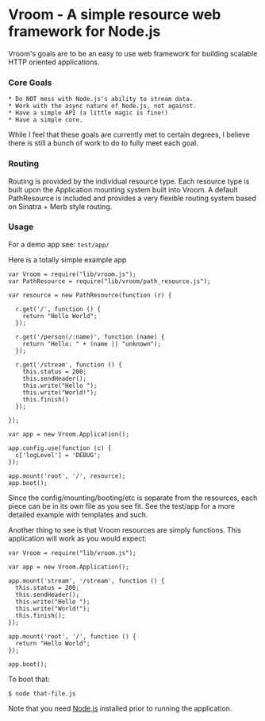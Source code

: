 Vroom - A simple resource web framework for Node.js
===================================================

Vroom's goals are to be an easy to use web framework
for building scalable HTTP oriented applications.


### Core Goals

    * Do NOT mess with Node.js's ability to stream data.
    * Work with the async nature of Node.js, not against.
    * Have a simple API (a little magic is fine!)
    * Have a simple core.

While I feel that these goals are currently met to certain
degrees, I believe there is still a bunch of work to do to
fully meet each goal.


### Routing

Routing is provided by the individual resource type. Each resource
type is built upon the Application mounting system built into
Vroom. A default PathResource is included and provides a very
flexible routing system based on Sinatra + Merb style routing.


### Usage

For a demo app see: `test/app/`

Here is a totally simple example app

    var Vroom = require("lib/vroom.js");
    var PathResource = require("lib/vroom/path_resource.js");

    var resource = new PathResource(function (r) {

      r.get('/', function () {
        return "Hello World";
      });

      r.get('/person(/:name)', function (name) {
        return "Hello: " + (name || "unknown");
      });

      r.get('/stream', function () {
        this.status = 200;
        this.sendHeader();
        this.write("Hello ");
        this.write("World!");
        this.finish()
      });

    });

    var app = new Vroom.Application();

    app.config.use(function (c) {
      c['logLevel'] = 'DEBUG';
    });

    app.mount('root', '/', resource);
    app.boot();

Since the config/mounting/booting/etc is separate from the
resources, each piece can be in its own file as you see fit.
See the test/app for a more detailed example with templates
and such.

Another thing to see is that Vroom resources are simply functions.
This application will work as you would expect:

    var Vroom = require("lib/vroom.js");
    
    var app = new Vroom.Application();
    
    app.mount('stream', '/stream', function () {
      this.status = 200;
      this.sendHeader();
      this.write("Hello ");
      this.write("World!");
      this.finish();
    });
    
    app.mount('root', '/', function () {
      return "Hello World";
    });
    
    app.boot();

To boot that:

    $ node that-file.js

Note that you need [Node.js](http://tinyclouds.org/node/) installed
prior to running the application.

